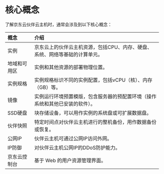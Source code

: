 # 核心概念
了解京东云伙伴云主机时，通常会涉及到以下核心概念：

概念|介绍
:---|:---
实例| 京东云上的伙伴云主机资源，包括CPU、内存、硬盘、系统、网络等基础的计算单元。
地域和可用区|实例和其他资源的部署物理位置。
实例规格|实例规格标识不同的实例配置，包括vCPU（核）、内存（GB）等。
镜像|实例运行环境预置模版，包含服务器的预配置环境（操作系统和其他已安装的软件）。
SSD硬盘|块存储设备，可以用作实例的系统盘或可扩展数据盘。
伙伴快照|特定时间点对伙伴云主机进行的整机备份，用作数据备份或恢复。
公网IP|伙伴云主机可通过公网IP访问外网。
IP防御|对伙伴云主机公网IP的DDoS防护能力。
京东云控制台|基于 Web 的用户资源管理界面。


